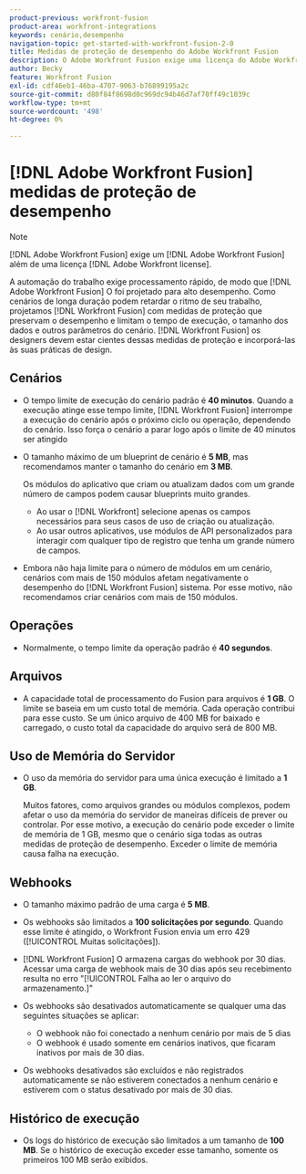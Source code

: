 ```yaml
---
product-previous: workfront-fusion
product-area: workfront-integrations
keywords: cenário,desempenho
navigation-topic: get-started-with-workfront-fusion-2-0
title: Medidas de proteção de desempenho do Adobe Workfront Fusion
description: O Adobe Workfront Fusion exige uma licença do Adobe Workfront Fusion, além de uma licença do Adobe Workfront.
author: Becky
feature: Workfront Fusion
exl-id: cdf46eb1-46ba-4707-9063-b76899195a2c
source-git-commit: d80f84f8698d0c969dc94b46d7af70ff49c1039c
workflow-type: tm+mt
source-wordcount: '498'
ht-degree: 0%

---
```


# [!DNL Adobe Workfront Fusion] medidas de proteção de desempenho

>[!NOTE]
>
>[!DNL Adobe Workfront Fusion] exige um [!DNL Adobe Workfront Fusion] além de uma licença [!DNL Adobe Workfront license].

A automação do trabalho exige processamento rápido, de modo que [!DNL Adobe Workfront Fusion] O foi projetado para alto desempenho. Como cenários de longa duração podem retardar o ritmo de seu trabalho, projetamos [!DNL Workfront Fusion] com medidas de proteção que preservam o desempenho e limitam o tempo de execução, o tamanho dos dados e outros parâmetros do cenário. [!DNL Workfront Fusion] os designers devem estar cientes dessas medidas de proteção e incorporá-las às suas práticas de design.

## Cenários

* O tempo limite de execução do cenário padrão é **40 minutos**. Quando a execução atinge esse tempo limite, [!DNL Workfront Fusion] interrompe a execução do cenário após o próximo ciclo ou operação, dependendo do cenário. Isso força o cenário a parar logo após o limite de 40 minutos ser atingido
* O tamanho máximo de um blueprint de cenário é **5 MB**, mas recomendamos manter o tamanho do cenário em **3 MB**.

  Os módulos do aplicativo que criam ou atualizam dados com um grande número de campos podem causar blueprints muito grandes.

   * Ao usar o [!DNL Workfront] selecione apenas os campos necessários para seus casos de uso de criação ou atualização.
   * Ao usar outros aplicativos, use módulos de API personalizados para interagir com qualquer tipo de registro que tenha um grande número de campos.

* Embora não haja limite para o número de módulos em um cenário, cenários com mais de 150 módulos afetam negativamente o desempenho do [!DNL Workfront Fusion] sistema. Por esse motivo, não recomendamos criar cenários com mais de 150 módulos.

## Operações

* Normalmente, o tempo limite da operação padrão é **40 segundos**.

<!--
* The operation timeout for calls to Adobe Workfront is **120 seconds**.
-->

## Arquivos

* A capacidade total de processamento do Fusion para arquivos é **1 GB**. O limite se baseia em um custo total de memória. Cada operação contribui para esse custo. Se um único arquivo de 400 MB for baixado e carregado, o custo total da capacidade do arquivo será de 800 MB.

## Uso de Memória do Servidor

* O uso da memória do servidor para uma única execução é limitado a **1 GB**.

  Muitos fatores, como arquivos grandes ou módulos complexos, podem afetar o uso da memória do servidor de maneiras difíceis de prever ou controlar. Por esse motivo, a execução do cenário pode exceder o limite de memória de 1 GB, mesmo que o cenário siga todas as outras medidas de proteção de desempenho. Exceder o limite de memória causa falha na execução.

## Webhooks

* O tamanho máximo padrão de uma carga é **5 MB**.
* Os webhooks são limitados a **100 solicitações por segundo**. Quando esse limite é atingido, o Workfront Fusion envia um erro 429 ([!UICONTROL Muitas solicitações]).
* [!DNL Workfront Fusion] O armazena cargas do webhook por 30 dias. Acessar uma carga de webhook mais de 30 dias após seu recebimento resulta no erro &quot;[!UICONTROL Falha ao ler o arquivo do armazenamento.]&quot;
* Os webhooks são desativados automaticamente se qualquer uma das seguintes situações se aplicar:

   * O webhook não foi conectado a nenhum cenário por mais de 5 dias
   * O webhook é usado somente em cenários inativos, que ficaram inativos por mais de 30 dias.

* Os webhooks desativados são excluídos e não registrados automaticamente se não estiverem conectados a nenhum cenário e estiverem com o status desativado por mais de 30 dias.

## Histórico de execução

* Os logs do histórico de execução são limitados a um tamanho de **100 MB**. Se o histórico de execução exceder esse tamanho, somente os primeiros 100 MB serão exibidos.

